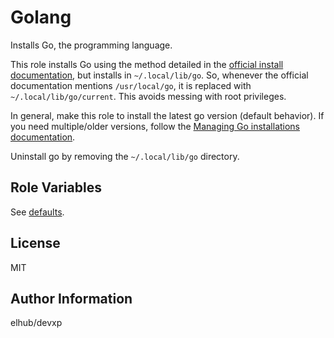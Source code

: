 Golang
=========

Installs Go, the programming language.

This role installs Go using the method detailed in the [official install
documentation](https://go.dev/doc/install), but installs in `~/.local/lib/go`.
So, whenever the official documentation mentions `/usr/local/go`, it is replaced
with `~/.local/lib/go/current`. This avoids messing with root privileges.

In general, make this role to install the latest go version (default behavior).
If you need multiple/older versions, follow the
[Managing Go installations documentation](https://go.dev/doc/manage-install).

Uninstall go by removing the `~/.local/lib/go` directory.

Role Variables
--------------

See [defaults](default/main.yml).

License
-------

MIT

Author Information
------------------

elhub/devxp
